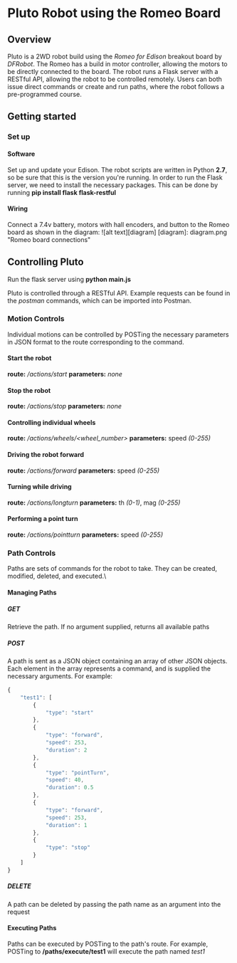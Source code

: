 # Pluto Robot using the Romeo Board
## Overview
Pluto is a 2WD robot build using the *Romeo for Edison* breakout board by *DFRobot*.
The Romeo has a build in motor controller, allowing the motors to be directly connected to the board.
The robot runs a Flask server with a RESTful API, allowing the robot to be controlled remotely.
Users can both issue direct commands or create and run paths, where the robot follows a pre-programmed course.
## Getting started

### Set up
#### Software
Set up and update your Edison.
The robot scripts are written in Python **2.7**, so be sure that this is the version you're running.
In order to run the Flask server, we need to install the necessary packages.
This can be done by running
  **pip install flask flask-restful**

#### Wiring
Connect a 7.4v battery, motors with hall encoders, and button to the Romeo board as
shown in the diagram:
![alt text][diagram]
[diagram]: diagram.png "Romeo board connections"

## Controlling Pluto
Run the flask server using
  **python main.js**

Pluto is controlled through a RESTful API. Example requests can be found in the *postman*
commands, which can be imported into Postman.
### Motion Controls
Individual motions can be controlled by POSTing the necessary parameters in JSON format
to the route corresponding to the command.

#### Start the robot
**route:** */actions/start*
**parameters:** *none*
#### Stop the robot
**route:** */actions/stop*
**parameters:** *none*
#### Controlling individual wheels
**route:** */actions/wheels/<wheel_number>*
**parameters:** speed *(0-255)*
#### Driving the robot forward
**route:** */actions/forward*
**parameters:** speed *(0-255)*
#### Turning while driving
**route:** */actions/longturn*
**parameters:** th *(0-1)*, mag *(0-255)*
#### Performing a point turn
**route:** */actions/pointturn*
**parameters:** speed *(0-255)*

### Path Controls
Paths are sets of commands for the robot to take. They can be created, modified,
deleted, and executed.\
#### Managing Paths
##### GET
Retrieve the path. If no argument supplied, returns all available paths
##### POST
A path is sent as a JSON object containing an array of other JSON objects.
Each element in the array represents a command, and is supplied the necessary
arguments. For example:
```javascript
{
    "test1": [
        {
            "type": "start"
        },
        {
            "type": "forward",
            "speed": 253,
            "duration": 2
        },
        {
            "type": "pointTurn",
            "speed": 40,
            "duration": 0.5
        },
        {
            "type": "forward",
            "speed": 253,
            "duration": 1
        },
        {
            "type": "stop"
        }
    ]
}
```
##### DELETE
A path can be deleted by passing the path name as an argument into the request

#### Executing Paths
Paths can be executed by POSTing to the path's route. For example, POSTing to
**/paths/execute/test1** will execute the path named *test1*
